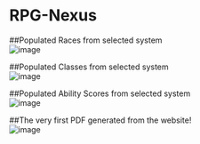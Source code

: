# RPG-Nexus

##Populated Races from selected system<br />
![image](https://github.com/user-attachments/assets/369565a9-4bee-4411-ad8c-f696bd594180)

##Populated Classes from selected system<br />
![image](https://github.com/user-attachments/assets/2dadec97-c23b-4388-9610-ab79d2cde0ef)

##Populated Ability Scores from selected system<br />
![image](https://github.com/user-attachments/assets/2d41171a-9a29-4a32-8248-a4e8a9725a4d)

##The very first PDF generated from the website!<br />
![image](https://github.com/user-attachments/assets/05df2f32-a311-448d-95da-2b82c4239fbb)
